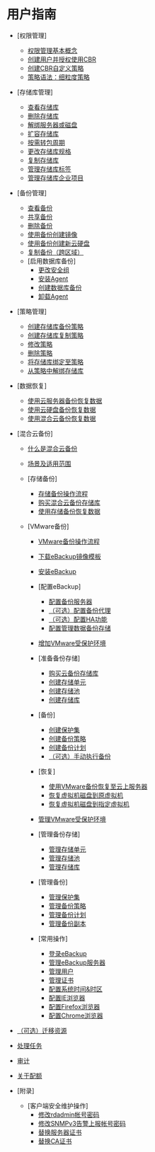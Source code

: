 # 用户指南

-   [权限管理]
    -   [权限管理基本概念](权限管理基本概念.md)
    -   [创建用户并授权使用CBR](创建用户并授权使用CBR.md)
    -   [创建CBR自定义策略](创建CBR自定义策略.md)
    -   [策略语法：细粒度策略](策略语法-细粒度策略.md)

-   [存储库管理]
    -   [查看存储库](查看存储库.md)
    -   [删除存储库](删除存储库.md)
    -   [解绑服务器或磁盘](解绑服务器或磁盘.md)
    -   [扩容存储库](扩容存储库.md)
    -   [按需转包周期](按需转包周期.md)
    -   [更改存储库规格](更改存储库规格.md)
    -   [复制存储库](复制存储库.md)
    -   [管理存储库标签](管理存储库标签.md)
    -   [管理存储库企业项目](管理存储库企业项目.md)

-   [备份管理]
    -   [查看备份](查看备份.md)
    -   [共享备份](共享备份.md)
    -   [删除备份](删除备份.md)
    -   [使用备份创建镜像](使用备份创建镜像.md)
    -   [使用备份创建新云硬盘](使用备份创建新云硬盘.md)
    -   [复制备份（跨区域）](复制备份（跨区域）.md)
    -   [启用数据库备份]
        -   [更改安全组](更改安全组.md)
        -   [安装Agent](安装Agent.md)
        -   [创建数据库备份](创建数据库备份.md)
        -   [卸载Agent](卸载Agent.md)


-   [策略管理]
    -   [创建存储库备份策略](创建存储库备份策略.md)
    -   [创建存储库复制策略](创建存储库复制策略.md)
    -   [修改策略](修改策略.md)
    -   [删除策略](删除策略.md)
    -   [将存储库绑定至策略](将存储库绑定至策略.md)
    -   [从策略中解绑存储库](从策略中解绑存储库.md)

-   [数据恢复]
    -   [使用云服务器备份恢复数据](使用云服务器备份恢复数据.md)
    -   [使用云硬盘备份恢复数据](使用云硬盘备份恢复数据.md)
    -   [使用混合云备份恢复数据](使用混合云备份恢复数据.md)

-   [混合云备份]
    -   [什么是混合云备份](什么是混合云备份.md)
    -   [场景及适用范围](场景及适用范围.md)
    -   [存储备份]
        -   [存储备份操作流程](存储备份操作流程.md)
        -   [购买混合云备份存储库](购买混合云备份存储库.md)
        -   [使用存储备份恢复数据](使用存储备份恢复数据.md)

    -   [VMware备份]
        -   [VMware备份操作流程](VMware备份操作流程.md)
        -   [下载eBackup镜像模板](下载eBackup镜像模板.md)
        -   [安装eBackup](安装eBackup.md)
        -   [配置eBackup]
            -   [配置备份服务器](配置备份服务器.md)
            -   [（可选）配置备份代理](（可选）配置备份代理.md)
            -   [（可选）配置HA功能](（可选）配置HA功能.md)
            -   [配置管理数据备份存储](配置管理数据备份存储.md)

        -   [增加VMware受保护环境](增加VMware受保护环境.md)
        -   [准备备份存储]
            -   [购买云备份存储库](购买云备份存储库.md)
            -   [创建存储单元](创建存储单元.md)
            -   [创建存储池](创建存储池.md)
            -   [创建存储库](创建存储库.md)

        -   [备份]
            -   [创建保护集](创建保护集.md)
            -   [创建备份策略](创建备份策略.md)
            -   [创建备份计划](创建备份计划.md)
            -   [（可选）手动执行备份](（可选）手动执行备份.md)

        -   [恢复]
            -   [使用VMware备份恢复至云上服务器](使用VMware备份恢复至云上服务器.md)
            -   [恢复虚拟机磁盘到原虚拟机](恢复虚拟机磁盘到原虚拟机.md)
            -   [恢复虚拟机磁盘到指定虚拟机](恢复虚拟机磁盘到指定虚拟机.md)

        -   [管理VMware受保护环境](管理VMware受保护环境.md)
        -   [管理备份存储]
            -   [管理存储单元](管理存储单元.md)
            -   [管理存储池](管理存储池.md)
            -   [管理存储库](管理存储库.md)

        -   [管理备份]
            -   [管理保护集](管理保护集.md)
            -   [管理备份策略](管理备份策略.md)
            -   [管理备份计划](管理备份计划.md)
            -   [管理备份副本](管理备份副本.md)

        -   [常用操作]
            -   [登录eBackup](登录eBackup.md)
            -   [管理eBackup服务器](管理eBackup服务器.md)
            -   [管理用户](管理用户.md)
            -   [管理证书](管理证书.md)
            -   [配置系统时间&时区](配置系统时间-时区.md)
            -   [配置IE浏览器](配置IE浏览器.md)
            -   [配置Firefox浏览器](配置Firefox浏览器.md)
            -   [配置Chrome浏览器](配置Chrome浏览器.md)



-   [（可选）迁移资源](（可选）迁移资源.md)
-   [处理任务](处理任务.md)
-   [审计](审计.md)
-   [关于配额](关于配额.md)
-   [附录]
    -   [客户端安全维护操作]
        -   [修改rdadmin帐号密码](修改rdadmin帐号密码.md)
        -   [修改SNMPv3告警上报帐号密码](修改SNMPv3告警上报帐号密码.md)
        -   [替换服务器证书](替换服务器证书.md)
        -   [替换CA证书](替换CA证书.md)


